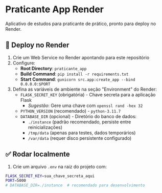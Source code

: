 # Praticante App Render

Aplicativo de estudos para praticante de prático, pronto para deploy no Render.

## 🚀 Deploy no Render
1. Crie um Web Service no Render apontando para este repositório
2. Configure:
   - **Root Directory**: `praticante_app`
   - **Build Command**: `pip install -r requirements.txt`
   - **Start Command**: `gunicorn src.app:create_app --bind 0.0.0.0:$PORT`
3. Defina as variáveis de ambiente na seção "Environment" do Render:
   - `FLASK_SECRET_KEY` (obrigatória) - Chave secreta para a aplicação Flask
     - *Sugestão*: Gere uma chave com `openssl rand -hex 32`
   - `PYTHON_VERSION` (recomendado) - `python-3.11.7`
   - `DATABASE_DIR` (opcional) - Diretório do banco de dados:
     - `./instance` (padrão recomendado, persiste entre reinicializações)
     - `/tmp/data` (apenas para testes, dados temporários)
     - `/var/data` (requer disco persistente configurado)

## ✅ Rodar localmente
1. Crie um arquivo `.env` na raiz do projeto com:
```bash
FLASK_SECRET_KEY=sua_chave_secreta_aqui
PORT=5000
# DATABASE_DIR=./instance  # recomendado para desenvolvimento
